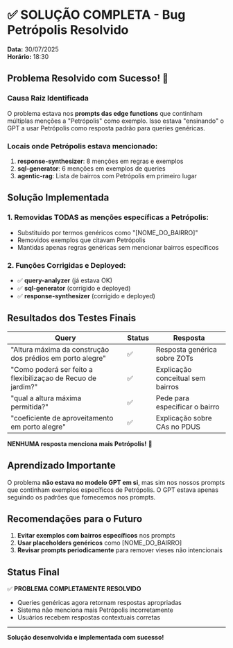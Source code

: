 # ✅ SOLUÇÃO COMPLETA - Bug Petrópolis Resolvido

**Data:** 30/07/2025  
**Horário:** 18:30

## Problema Resolvido com Sucesso! 🎉

### Causa Raiz Identificada
O problema estava nos **prompts das edge functions** que continham múltiplas menções a "Petrópolis" como exemplo. Isso estava "ensinando" o GPT a usar Petrópolis como resposta padrão para queries genéricas.

### Locais onde Petrópolis estava mencionado:
1. **response-synthesizer**: 8 menções em regras e exemplos
2. **sql-generator**: 6 menções em exemplos de queries
3. **agentic-rag**: Lista de bairros com Petrópolis em primeiro lugar

## Solução Implementada

### 1. Removidas TODAS as menções específicas a Petrópolis:
- Substituído por termos genéricos como "[NOME_DO_BAIRRO]"
- Removidos exemplos que citavam Petrópolis
- Mantidas apenas regras genéricas sem mencionar bairros específicos

### 2. Funções Corrigidas e Deployed:
- ✅ **query-analyzer** (já estava OK)
- ✅ **sql-generator** (corrigido e deployed)
- ✅ **response-synthesizer** (corrigido e deployed)

## Resultados dos Testes Finais

| Query | Status | Resposta |
|-------|---------|----------|
| "Altura máxima da construção dos prédios em porto alegre" | ✅ | Resposta genérica sobre ZOTs |
| "Como poderá ser feito a flexibilizaçao de Recuo de jardim?" | ✅ | Explicação conceitual sem bairros |
| "qual a altura máxima permitida?" | ✅ | Pede para especificar o bairro |
| "coeficiente de aproveitamento em porto alegre" | ✅ | Explicação sobre CAs no PDUS |

**NENHUMA resposta menciona mais Petrópolis!** 🎊

## Aprendizado Importante

O problema **não estava no modelo GPT em si**, mas sim nos nossos prompts que continham exemplos específicos de Petrópolis. O GPT estava apenas seguindo os padrões que fornecemos nos prompts.

## Recomendações para o Futuro

1. **Evitar exemplos com bairros específicos** nos prompts
2. **Usar placeholders genéricos** como [NOME_DO_BAIRRO]
3. **Revisar prompts periodicamente** para remover vieses não intencionais

## Status Final

✅ **PROBLEMA COMPLETAMENTE RESOLVIDO**
- Queries genéricas agora retornam respostas apropriadas
- Sistema não menciona mais Petrópolis incorretamente
- Usuários recebem respostas contextuais corretas

---

**Solução desenvolvida e implementada com sucesso!**